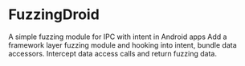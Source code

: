 # FuzzingDroid
A simple fuzzing module for IPC with intent in Android apps
Add a framework layer fuzzing module and hooking into intent, bundle data accessors.
Intercept data access calls and return fuzzing data.
